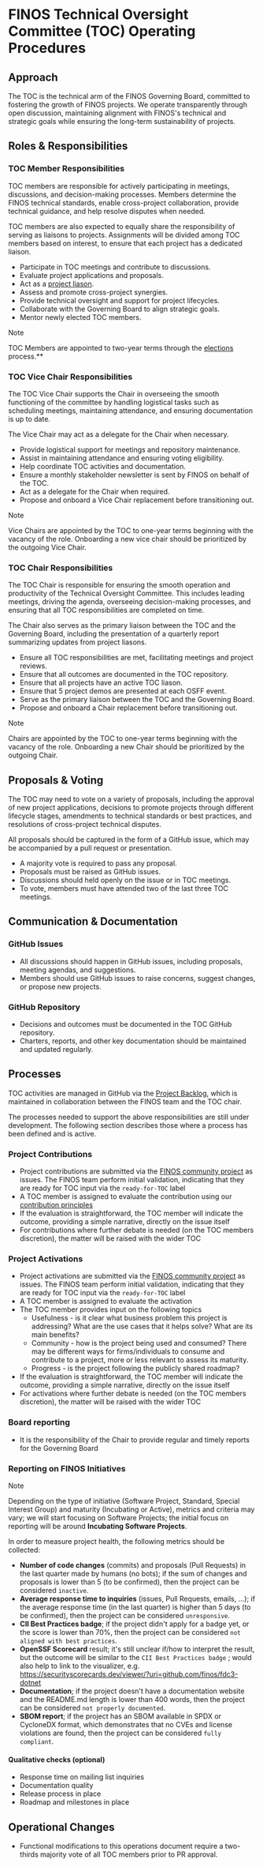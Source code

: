 # FINOS Technical Oversight Committee (TOC) Operating Procedures

## Approach

The TOC is the technical arm of the FINOS Governing Board, committed to fostering the growth of FINOS projects. We operate transparently through open discussion, maintaining alignment with FINOS's technical and strategic goals while ensuring the long-term sustainability of projects.

## Roles & Responsibilities

### TOC Member Responsibilities

TOC members are responsible for actively participating in meetings, discussions, and decision-making processes. Members determine the FINOS technical standards, enable cross-project collaboration, provide technical guidance, and help resolve disputes when needed.

TOC members are also expected to equally share the responsibility of serving as liaisons to projects. Assignments will be divided among TOC members based on interest, to ensure that each project has a dedicated liaison.

- Participate in TOC meetings and contribute to discussions.
- Evaluate project applications and proposals.
- Act as a [project liason](./liason-guide.md).
- Assess and promote cross-project synergies.
- Provide technical oversight and support for project lifecycles.
- Collaborate with the Governing Board to align strategic goals.
- Mentor newly elected TOC members.

> [!NOTE]
> TOC Members are appointed to two-year terms through the [elections](./elections.md) process.**

### TOC Vice Chair Responsibilities

The TOC Vice Chair supports the Chair in overseeing the smooth functioning of the committee by handling logistical tasks such as scheduling meetings, maintaining attendance, and ensuring documentation is up to date.

The Vice Chair may act as a delegate for the Chair when necessary.

- Provide logistical support for meetings and repository maintenance.
- Assist in maintaining attendance and ensuring voting eligibility.
- Help coordinate TOC activities and documentation.
- Ensure a monthly stakeholder newsletter is sent by FINOS on behalf of the TOC.
- Act as a delegate for the Chair when required.
- Propose and onboard a Vice Chair replacement before transitioning out.

> [!NOTE]
> Vice Chairs are appointed by the TOC to one-year terms beginning with the vacancy of the role. Onboarding a new vice chair should be prioritized by the outgoing Vice Chair.

### TOC Chair Responsibilities

The TOC Chair is responsible for ensuring the smooth operation and productivity of the Technical Oversight Committee. This includes leading meetings, driving the agenda, overseeing decision-making processes, and ensuring that all TOC responsibilities are completed on time.

The Chair also serves as the primary liaison between the TOC and the Governing Board, including the presentation of a quarterly report summarizing updates from project liasons.

- Ensure all TOC responsibilities are met, facilitating meetings and project reviews.
- Ensure that all outcomes are documented in the TOC repository.
- Ensure that all projects have an active TOC liason.
- Ensure that 5 project demos are presented at each OSFF event.
- Serve as the primary liaison between the TOC and the Governing Board.
- Propose and onboard a Chair replacement before transitioning out.

> [!NOTE]
> Chairs are appointed by the TOC to one-year terms beginning with the vacancy of the role. Onboarding a new Chair should be prioritized by the outgoing Chair.

## Proposals & Voting

The TOC may need to vote on a variety of proposals, including the approval of new project applications, decisions to promote projects through different lifecycle stages, amendments to technical standards or best practices, and resolutions of cross-project technical disputes.

All proposals should be captured in the form of a GitHub issue, which may be accompanied by a pull request or presentation.

- A majority vote is required to pass any proposal.
- Proposals must be raised as GitHub issues.
- Discussions should held openly on the issue or in TOC meetings.
- To vote, members must have attended two of the last three TOC meetings.

## Communication & Documentation

### GitHub Issues

- All discussions should happen in GitHub issues, including proposals, meeting agendas, and suggestions.
- Members should use GitHub issues to raise concerns, suggest changes, or propose new projects.

### GitHub Repository

- Decisions and outcomes must be documented in the TOC GitHub repository.
- Charters, reports, and other key documentation should be maintained and updated regularly.

## Processes

TOC activities are managed in GitHub via the [Project Backlog](https://github.com/orgs/finos/projects/39), which is maintained in collaboration between the FINOS team and the TOC chair.

The processes needed to support the above responsibilities are still under development. The following section describes those where a process has been defined and is active.

### Project Contributions

 - Project contributions are submitted via the [FINOS community project](https://github.com/finos/community) as issues. The FINOS team perform initial validation, indicating that they are ready for TOC input via the `ready-for-TOC` label
 - A TOC member is assigned to evaluate the contribution using our [contribution principles](https://github.com/finos/technical-steering-committee/blob/master/contribution-principles.md)
 - If the evaluation is straightforward, the TOC member will indicate the outcome, providing a simple narrative, directly on the issue itself
 - For contributions where further debate is needed (on the TOC members discretion), the matter will be raised with the wider TOC

### Project Activations

 - Project activations are submitted via the [FINOS community project](https://github.com/finos/community) as issues. The FINOS team perform initial validation, indicating that they are ready for TOC input via the `ready-for-TOC` label
 - A TOC member is assigned to evaluate the activation
 - The TOC member provides input on the following topics
   - Usefulness - is it clear what business problem this project is addressing? What are the use cases that it helps solve? What are its main benefits?
   - Community - how is the project being used and consumed? There may be different ways for firms/individuals to consume and contribute to a project, more or less relevant to assess its maturity.
   - Progress - is the project following the publicly shared roadmap?
 - If the evaluation is straightforward, the TOC member will indicate the outcome, providing a simple narrative, directly on the issue itself
 - For activations where further debate is needed (on the TOC members discretion), the matter will be raised with the wider TOC

### Board reporting

 - It is the responsibility of the Chair to provide regular and timely reports for the Governing Board

### Reporting on FINOS Initiatives

> [!NOTE]  
> Depending on the type of initiative (Software Project, Standard, Special Interest Group) and maturity (Incubating or Active), metrics and criteria may vary; we will start focusing on Software Projects; the initial focus on reporting will be around **Incubating Software Projects**.

In order to measure project health, the following metrics should be collected:
- **Number of code changes** (commits) and proposals (Pull Requests) in the last quarter made by humans (no bots); if the sum of changes and proposals is lower than 5 (to be confirmed), then the project can be considered `inactive`.
- **Average response time to inquiries** (issues, Pull Requests, emails, ...); if the average response time (in the last quarter) is higher than 5 days (to be confirmed), then the project can be considered `unresponsive`.
- **CII Best Practices badge**; if the project didn't apply for a badge yet, or the score is lower than 70%, then the project can be considered `not aligned with best practices`.
- **OpenSSF Scorecard** result; it's still unclear if/how to interpret the result, but the outcome will be similar to the `CII Best Practices badge` ; would also help to link to the visualizer, e.g. https://securityscorecards.dev/viewer/?uri=github.com/finos/fdc3-dotnet
- **Documentation**; if the project doesn't have a documentation website and the README.md length is lower than 400 words, then the project can be considered `not properly documented`.
- **SBOM report**; if the project has an SBOM available in SPDX or CycloneDX format, which demonstrates that no CVEs and license violations are found, then the project can be considered `fully compliant`.

#### Qualitative checks (optional)
- Response time on mailing list inquiries
- Documentation quality
- Release process in place
- Roadmap and milestones in place

## Operational Changes

- Functional modifications to this operations document require a two-thirds majority vote of all TOC members prior to PR approval.

